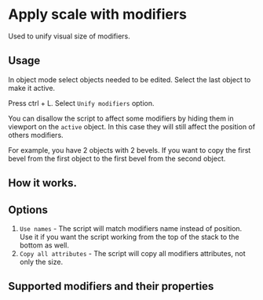 # Apply scale with modifiers

Used to unify visual size of modifiers. 

## Usage

In object mode select objects needed to be edited. Select the last object to make it active. 

Press ctrl + L. Select `Unify modifiers` option.

You can disallow the script to affect some modifiers by hiding them in viewport on the `active` object. 
In this case they will still affect the position of others modifiers.

For example, you have 2 objects with 2 bevels. 
If you want to copy the first bevel from the first object to the first bevel from the second object.

## How it works.

## Options

1. `Use names` - The script will match modifiers name instead of position.
Use it if you want the script working from the top of the stack to the bottom as well.
2. `Copy all attributes` - The script will copy all modifiers attributes, not only the size. 


## Supported modifiers and their properties

